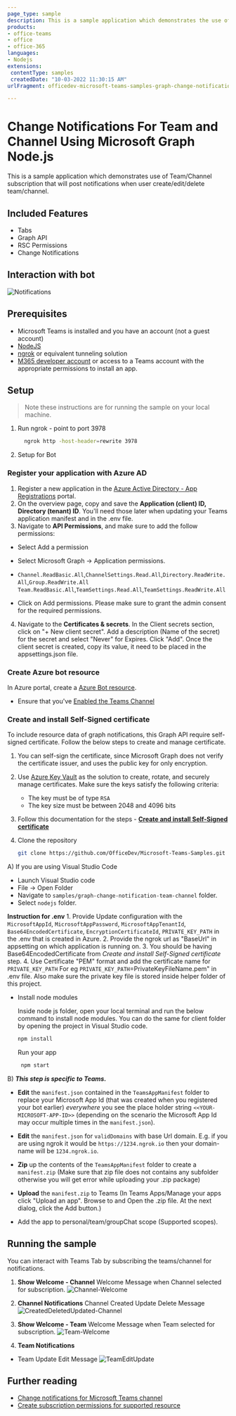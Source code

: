```yaml
---
page_type: sample
description: This is a sample application which demonstrates the use of team/Channel subscription that will post notifications when user create/edit/delete team/channel through teams tab.
products:
- office-teams
- office
- office-365
languages:
- Nodejs
extensions: 
 contentType: samples
 createdDate: "10-03-2022 11:30:15 AM"
urlFragment: officedev-microsoft-teams-samples-graph-change-notification-team-channel-nodejs

---
```


# Change Notifications For Team and Channel Using Microsoft Graph Node.js

This is a sample application which demonstrates use of Team/Channel subscription that will post notifications when user create/edit/delete team/channel.

## Included Features
* Tabs
* Graph API
* RSC Permissions
* Change Notifications

## Interaction with bot
![Notifications](Images/ChangeNotifications.gif)


## Prerequisites

- Microsoft Teams is installed and you have an account (not a guest account)
-  [NodeJS](https://nodejs.org/en/)
-  [ngrok](https://ngrok.com/) or equivalent tunneling solution
-  [M365 developer account](https://docs.microsoft.com/en-us/microsoftteams/platform/concepts/build-and-test/prepare-your-o365-tenant) or access to a Teams account with the appropriate permissions to install an app.

## Setup

> Note these instructions are for running the sample on your local machine.

1) Run ngrok - point to port 3978

   ```bash
     ngrok http -host-header=rewrite 3978
   ```  

2) Setup for Bot

### Register your application with Azure AD

1. Register a new application in the [Azure Active Directory - App Registrations](https://go.microsoft.com/fwlink/?linkid=2083908) portal.
2. On the overview page, copy and save the **Application (client) ID, Directory (tenant) ID**. You'll need those later when updating your Teams application manifest and in the .env file.
3. Navigate to **API Permissions**, and make sure to add the follow permissions:
-   Select Add a permission
-   Select Microsoft Graph -> Application permissions.
   - `Channel.ReadBasic.All`,`ChannelSettings.Read.All`,`Directory.ReadWrite.All`,`Group.ReadWrite.All`
    `Team.ReadBasic.All`,`TeamSettings.Read.All`,`TeamSettings.ReadWrite.All`

-   Click on Add permissions. Please make sure to grant the admin consent for the required permissions.

4.  Navigate to the **Certificates & secrets**. In the Client secrets section, click on "+ New client secret". Add a description (Name of the secret) for the secret and select "Never" for Expires. Click "Add". Once the client secret is created, copy its value, it need to be placed in the appsettings.json file.

### Create Azure bot resource

In Azure portal, create a [Azure Bot resource](https://docs.microsoft.com/en-us/azure/bot-service/bot-builder-authentication?view=azure-bot-service-4.0&tabs=csharp%2Caadv2).

- Ensure that you've [Enabled the Teams Channel](https://docs.microsoft.com/en-us/azure/bot-service/channel-connect-teams?view=azure-bot-service-4.0)

### Create and install Self-Signed certificate

To include resource data of graph notifications, this Graph API require self-signed certificate. Follow the below steps to create and manage certificate.

1. You can self-sign the certificate, since Microsoft Graph does not verify the certificate issuer, and uses the public key for only encryption.

2. Use [Azure Key Vault](https://docs.microsoft.com/en-us/azure/key-vault/key-vault-whatis) as the solution to create, rotate, and securely manage certificates. Make sure the keys satisfy the following criteria:

    - The key must be of type `RSA`
    - The key size must be between 2048 and 4096 bits

3. Follow this documentation for the steps - [**Create and install Self-Signed certificate**](CertificateDocumentation/README.md)


4. Clone the repository

    ```bash
    git clone https://github.com/OfficeDev/Microsoft-Teams-Samples.git
    ```

 A) If you are using Visual Studio Code

  - Launch Visual Studio code
  - File -> Open Folder
  - Navigate to `samples/graph-change-notification-team-channel` folder.
  - Select `nodejs` folder.

  **Instruction for .env**
    1. Provide Update configuration with the ```MicrosoftAppId```, ```MicrosoftAppPassword```, ```MicrosoftAppTenantId```,
       ```Base64EncodedCertificate```, ```EncryptionCertificateId```, ```PRIVATE_KEY_PATH``` in the .env that is created in Azure.
    2. Provide the ngrok url as  "BaseUrl" in appsetting on which application is running on.
    3. You should be having Base64EncodedCertificate from *Create and install Self-Signed certificate* step.
    4. Use Certificate "PEM" format and add the certificate name for `PRIVATE_KEY_PATH` For eg  `PRIVATE_KEY_PATH`=PrivateKeyFileName.pem" in .env file. Also make sure the private key file is stored inside helper folder of this project.

  - Install node modules

    Inside node js folder, open your local terminal and run the below command to install node modules. You can do the same for client folder by opening the project in Visual Studio code.

    ```bash
    npm install
    ```

    Run your app

    ```bash
     npm start
    ``` 


 B) _**This step is specific to Teams.**_
 
   - **Edit** the `manifest.json` contained in the `TeamsAppManifest` folder to replace your Microsoft App Id (that was created when you registered your bot earlier) *everywhere* you see the place holder string `<<YOUR-MICROSOFT-APP-ID>>` (depending on the scenario the Microsoft App Id may occur multiple times in the `manifest.json`).
    
   - **Edit** the `manifest.json` for `validDomains` with base Url domain. E.g. if you are using ngrok it would be `https://1234.ngrok.io` then your domain-name will be `1234.ngrok.io`.
    
   - **Zip** up the contents of the `TeamsAppManifest` folder to create a `manifest.zip` (Make sure that zip file does not contains any subfolder otherwise you will get error while uploading your .zip package)
    
   - **Upload** the `manifest.zip` to Teams (In Teams Apps/Manage your apps click "Upload an app". Browse to and Open the .zip file. At the next dialog, click the Add button.)
    
   - Add the app to personal/team/groupChat scope (Supported scopes). 

## Running the sample

You can interact with Teams Tab by subscribing the teams/channel for notifications.

1. **Show Welcome - Channel**
Welcome Message when Channel selected for subscription.
![Channel-Welcome](Images/Channel-Welcome.png)

2. **Channel Notifications**
Channel Created Update Delete Message
![CreatedDeletedUpdated-Channel](Images/CreatedDeletedUpdated-Channel.png)

3. **Show Welcome - Team**
Welcome Message when Team selected for subscription.
![Team-Welcome](Images/Team-Welcome.PNG)

4. **Team Notifications**
- Team Update Edit Message
![TeamEditUpdate](Images/TeamEditUpdate.png)

 
## Further reading
- [Change notifications for Microsoft Teams channel](https://docs.microsoft.com/en-us/graph/teams-changenotifications-team-and-channel)
- [Create subscription permissions for supported resource](https://docs.microsoft.com/en-us/graph/api/subscription-post-subscriptions?view=graph-rest-1.0&tabs=http#team-channel-and-chat)

